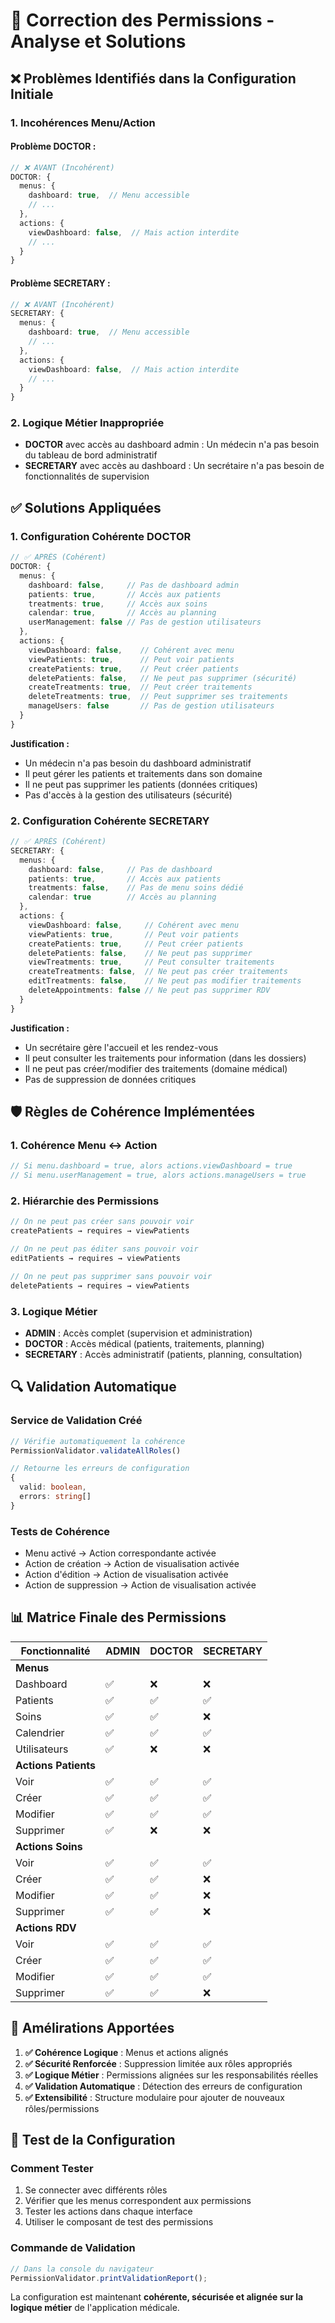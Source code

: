 # 🔧 Correction des Permissions - Analyse et Solutions

## ❌ Problèmes Identifiés dans la Configuration Initiale

### 1. **Incohérences Menu/Action**

#### Problème DOCTOR :
```typescript
// ❌ AVANT (Incohérent)
DOCTOR: {
  menus: {
    dashboard: true,  // Menu accessible
    // ...
  },
  actions: {
    viewDashboard: false,  // Mais action interdite
    // ...
  }
}
```

#### Problème SECRETARY :
```typescript
// ❌ AVANT (Incohérent)
SECRETARY: {
  menus: {
    dashboard: true,  // Menu accessible
    // ...
  },
  actions: {
    viewDashboard: false,  // Mais action interdite
    // ...
  }
}
```

### 2. **Logique Métier Inappropriée**

- **DOCTOR** avec accès au dashboard admin : Un médecin n'a pas besoin du tableau de bord administratif
- **SECRETARY** avec accès au dashboard : Un secrétaire n'a pas besoin de fonctionnalités de supervision

## ✅ Solutions Appliquées

### 1. **Configuration Cohérente DOCTOR**

```typescript
// ✅ APRÈS (Cohérent)
DOCTOR: {
  menus: {
    dashboard: false,     // Pas de dashboard admin
    patients: true,       // Accès aux patients
    treatments: true,     // Accès aux soins
    calendar: true,       // Accès au planning
    userManagement: false // Pas de gestion utilisateurs
  },
  actions: {
    viewDashboard: false,    // Cohérent avec menu
    viewPatients: true,      // Peut voir patients
    createPatients: true,    // Peut créer patients
    deletePatients: false,   // Ne peut pas supprimer (sécurité)
    createTreatments: true,  // Peut créer traitements
    deleteTreatments: true,  // Peut supprimer ses traitements
    manageUsers: false       // Pas de gestion utilisateurs
  }
}
```

**Justification :**
- Un médecin n'a pas besoin du dashboard administratif
- Il peut gérer les patients et traitements dans son domaine
- Il ne peut pas supprimer les patients (données critiques)
- Pas d'accès à la gestion des utilisateurs (sécurité)

### 2. **Configuration Cohérente SECRETARY**

```typescript
// ✅ APRÈS (Cohérent)
SECRETARY: {
  menus: {
    dashboard: false,     // Pas de dashboard
    patients: true,       // Accès aux patients
    treatments: false,    // Pas de menu soins dédié
    calendar: true        // Accès au planning
  },
  actions: {
    viewDashboard: false,     // Cohérent avec menu
    viewPatients: true,       // Peut voir patients
    createPatients: true,     // Peut créer patients
    deletePatients: false,    // Ne peut pas supprimer
    viewTreatments: true,     // Peut consulter traitements
    createTreatments: false,  // Ne peut pas créer traitements
    editTreatments: false,    // Ne peut pas modifier traitements
    deleteAppointments: false // Ne peut pas supprimer RDV
  }
}
```

**Justification :**
- Un secrétaire gère l'accueil et les rendez-vous
- Il peut consulter les traitements pour information (dans les dossiers)
- Il ne peut pas créer/modifier des traitements (domaine médical)
- Pas de suppression de données critiques

## 🛡️ Règles de Cohérence Implémentées

### 1. **Cohérence Menu ↔ Action**
```typescript
// Si menu.dashboard = true, alors actions.viewDashboard = true
// Si menu.userManagement = true, alors actions.manageUsers = true
```

### 2. **Hiérarchie des Permissions**
```typescript
// On ne peut pas créer sans pouvoir voir
createPatients → requires → viewPatients

// On ne peut pas éditer sans pouvoir voir  
editPatients → requires → viewPatients

// On ne peut pas supprimer sans pouvoir voir
deletePatients → requires → viewPatients
```

### 3. **Logique Métier**
- **ADMIN** : Accès complet (supervision et administration)
- **DOCTOR** : Accès médical (patients, traitements, planning)
- **SECRETARY** : Accès administratif (patients, planning, consultation)

## 🔍 Validation Automatique

### Service de Validation Créé
```typescript
// Vérifie automatiquement la cohérence
PermissionValidator.validateAllRoles()

// Retourne les erreurs de configuration
{
  valid: boolean,
  errors: string[]
}
```

### Tests de Cohérence
- Menu activé → Action correspondante activée
- Action de création → Action de visualisation activée
- Action d'édition → Action de visualisation activée
- Action de suppression → Action de visualisation activée

## 📊 Matrice Finale des Permissions

| Fonctionnalité | ADMIN | DOCTOR | SECRETARY |
|----------------|-------|--------|-----------|
| **Menus** |
| Dashboard | ✅ | ❌ | ❌ |
| Patients | ✅ | ✅ | ✅ |
| Soins | ✅ | ✅ | ❌ |
| Calendrier | ✅ | ✅ | ✅ |
| Utilisateurs | ✅ | ❌ | ❌ |
| **Actions Patients** |
| Voir | ✅ | ✅ | ✅ |
| Créer | ✅ | ✅ | ✅ |
| Modifier | ✅ | ✅ | ✅ |
| Supprimer | ✅ | ❌ | ❌ |
| **Actions Soins** |
| Voir | ✅ | ✅ | ✅ |
| Créer | ✅ | ✅ | ❌ |
| Modifier | ✅ | ✅ | ❌ |
| Supprimer | ✅ | ✅ | ❌ |
| **Actions RDV** |
| Voir | ✅ | ✅ | ✅ |
| Créer | ✅ | ✅ | ✅ |
| Modifier | ✅ | ✅ | ✅ |
| Supprimer | ✅ | ✅ | ❌ |

## 🚀 Amélirations Apportées

1. **✅ Cohérence Logique** : Menus et actions alignés
2. **✅ Sécurité Renforcée** : Suppression limitée aux rôles appropriés
3. **✅ Logique Métier** : Permissions alignées sur les responsabilités réelles
4. **✅ Validation Automatique** : Détection des erreurs de configuration
5. **✅ Extensibilité** : Structure modulaire pour ajouter de nouveaux rôles/permissions

## 🔧 Test de la Configuration

### Comment Tester
1. Se connecter avec différents rôles
2. Vérifier que les menus correspondent aux permissions
3. Tester les actions dans chaque interface
4. Utiliser le composant de test des permissions

### Commande de Validation
```typescript
// Dans la console du navigateur
PermissionValidator.printValidationReport();
```

La configuration est maintenant **cohérente, sécurisée et alignée sur la logique métier** de l'application médicale.